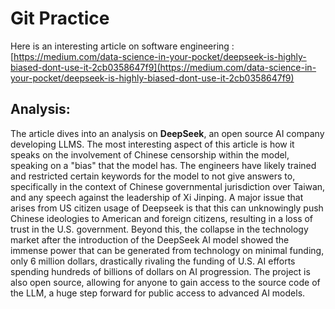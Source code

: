 # Git Practice
Here is an interesting article on software engineering :  
[https://medium.com/data-science-in-your-pocket/deepseek-is-highly-biased-dont-use-it-2cb0358647f9](https://medium.com/data-science-in-your-pocket/deepseek-is-highly-biased-dont-use-it-2cb0358647f9) 

## Analysis:  
The article dives into an analysis on **DeepSeek**, an open source AI company developing LLMS. The most interesting aspect of this article is how it speaks on the involvement of Chinese censorship within the model, speaking on a "bias" that the model has. The engineers have likely trained and restricted certain keywords for the model to not give answers to, specifically in the context of Chinese governmental jurisdiction over Taiwan, and any speech against the leadership of Xi Jinping. A major issue that arises from US citizen usage of Deepseek is that this can unknowingly push Chinese ideologies to American and foreign citizens, resulting in a loss of trust in the U.S. government. Beyond this, the collapse in the technology market after the introduction of the DeepSeek AI model showed the immense power that can be generated from technology on minimal funding, only 6 million dollars, drastically rivaling the funding of U.S. AI efforts spending hundreds of billions of dollars on AI progression. The project is also open source, allowing for anyone to gain access to the source code of the LLM, a huge step forward for public access to advanced AI models. 